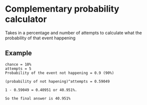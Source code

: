 # Complementary probability calculator
Takes in a percentage and number of attempts to calculate what the probability of that event happening

## Example
```
chance = 10%
attempts = 5
Probability of the event not happening = 0.9 (90%)

(probability of not hapening)^attempts = 0.59049

1 - 0.59049 = 0.40951 or 40.951%.

So the final answer is 40.951%
```
